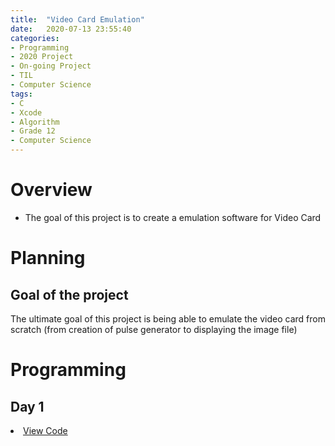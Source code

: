 ```yaml
---
title:  "Video Card Emulation"
date:   2020-07-13 23:55:40
categories:
- Programming
- 2020 Project
- On-going Project
- TIL
- Computer Science
tags:
- C
- Xcode
- Algorithm
- Grade 12
- Computer Science
---
```

# Overview
* The goal of this project is to create a emulation software for Video Card

# Planning
## Goal of the project
The ultimate goal of this project is being able to emulate the video card from scratch (from creation of pulse generator to displaying the image file)

# Programming

## Day 1
<li>
<a onclick = "this.nextSibling.style.display=(this.nextSibling.style.display=='none')?'block':'none';" href = "javascript:void(0)">
View Code
</a><div style = "DISPLAY : none">
```c
//
//  main.c
//  Video Card Emulation
//
// This Program is Built by assuming the time required for processing is 0.0 Nano Second
//
//  Created by Hongjun Yun on 2020-07-14.
//  Copyright © 2020 Hongjun Yun. All rights reserved.
//

#include <stdio.h>
#include <time.h>

/*Pins on VGA Connector*/
int Pin1_Red, Pin2_Green, Pin3_Blue; //RGB Data pins
int Pin5_GND, Pin6_RGND, Pin7_GGND, Pin8_BGND, Pin10_SGND;// GND Pins for 5V, RGB, and Sync
int Pin4_RES;//Reserved Pin
int Pin9_5V_VDC;// 5V DC Power
int Pin11_ID0;// Monitor ID Bit 0 (optional)
int Pin12_SDA, Pin15_SCL;// DDC Serial Data Line and DDC Data Clock Line
int Pin13_HSync, Pin14_VSync;// Horizontal Sync and Vertical Sync

/*Constants*/
const int NotConnected=-2;
const int Grounded=-1;
const int High_5V_DC=5;

void initialization(){
    Pin5_GND = Pin6_RGND = Pin7_GGND = Pin8_BGND = Pin10_SGND = Grounded;
    Pin4_RES = Pin11_ID0 = Pin12_SDA = NotConnected;
    Pin9_5V_VDC = High_5V_DC;
}

int PulseGenerator_10MHz(){//Need to sleep every 100 nano second
    struct timespec req = {0}, remaining = {0};
    req.tv_sec = 0;
    req.tv_nsec = 1;

    /*struct timespec startx, endx;
    clock_gettime(CLOCK_MONOTONIC, &startx);*/
    if(nanosleep(&req, &remaining)<0){
        printf("\n\tPulse Generator Failure\n");
        return -1;
    }
    /*clock_gettime(CLOCK_MONOTONIC, &endx);
    printf("(%d)(%d)\n",startx.tv_sec,startx.tv_nsec);
    printf("(%d)(%d)\n",endx.tv_sec,endx.tv_nsec);
    printf("\treq: (%d)(%d)\n",req.tv_sec,req.tv_nsec);
    printf("\tremaining(%d)(%d)\n",remaining.tv_sec,remaining.tv_nsec);*/
    return 0;
}

int main(int argc, const char * argv[]) {
    printf("10MHz Pulse Generator\n");
    struct timespec startx, endx;
    clock_gettime(CLOCK_MONOTONIC, &startx);
    for(int i=0;i<1000000;i++){
        PulseGenerator_10MHz();
    }
    clock_gettime(CLOCK_MONOTONIC, &endx);
    printf("(%d)(%d)\n",startx.tv_sec,startx.tv_nsec);
    printf("(%d)(%d)\n",endx.tv_sec,endx.tv_nsec);
    return 0;
}
```
</div>
</li>

<a onclick = "this.nextSibling.style.display=(this.nextSibling.style.display=='none')?'block':'none';" href = "javascript:void(0)">
    Canadian School Life
</a><div style = "DISPLAY : none">
  <ul>
    <li>
      <a onclick = "this.nextSibling.style.display=(this.nextSibling.style.display=='none')?'block':'none';" href = "javascript:void(0)">
          Grade 11
      </a><div style = "DISPLAY : none">
        <ul>
          <li><a href = "https://andylang8445.github.io/school%20life/school%20class/school_grade11/2019/04/02/G11_Math/">Grade 11U Math(MCR3U)</a></li>
        </ul>
      </div>
    </li>
    <li>
      <a onclick = "this.nextSibling.style.display=(this.nextSibling.style.display=='none')?'block':'none';" href = "javascript:void(0)">
          Grade 12
      </a><div style = "DISPLAY : none">
        <ul>
          <li><a href = "">Grade 12U Computer Programming(ICS4UI)</a></li>
        </ul>
      </div>
    </li>
    <!--번외 : fast io-->
  </ul>
</div>

# Problems, Bugs and Errors
## Identifier
### 10MHz Pulse Generator
<b>Problem ID: 2020071501</b><br>
For this project, 10MHz pulse generator is needed for setting the correct timing of display rate. However, 10MHz Generator that I built has small delays. Since each pulse has to be generated by every 100 nano second, small delays are reasonable sources of potential problems.

## Ideas to resolve problems
### 10MHz Pulse Generator
<b>Problem ID: 2020071501</b><br>
One possible solution for 10MHz P.G. problem is using multi-thread processing. Multi-thread processing is the method that allows multiple processes to run on the same time. By using this, We can process multiple tasks for each pulse much faster and efficiently.

# Resources
* https://www.youtube.com/watch?v=l7rce6IQDWs
* https://www.youtube.com/watch?v=uqY3FMuMuRo
